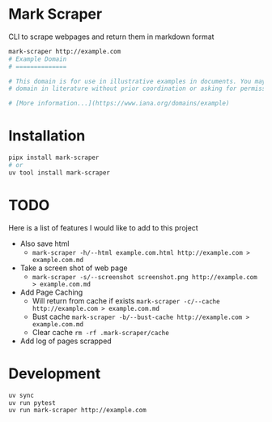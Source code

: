 # Mark Scraper
CLI to scrape webpages and return them in markdown format

```bash
mark-scraper http://example.com
# Example Domain
# ==============

# This domain is for use in illustrative examples in documents. You may use this
# domain in literature without prior coordination or asking for permission.

# [More information...](https://www.iana.org/domains/example)
```

# Installation
```bash
pipx install mark-scraper
# or
uv tool install mark-scraper
```

# TODO
Here is a list of features I would like to add to this project
- Also save html
    - `mark-scraper -h/--html example.com.html http://example.com > example.com.md`
- Take a screen shot of web page
    - `mark-scraper -s/--screenshot screenshot.png http://example.com > example.com.md`
- Add Page Caching
    - Will return from cache if exists `mark-scraper -c/--cache http://example.com > example.com.md`
    - Bust cache `mark-scraper -b/--bust-cache http://example.com > example.com.md`
    - Clear cache `rm -rf .mark-scraper/cache`
- Add log of pages scrapped

# Development
```bash
uv sync
uv run pytest
uv run mark-scraper http://example.com
```
